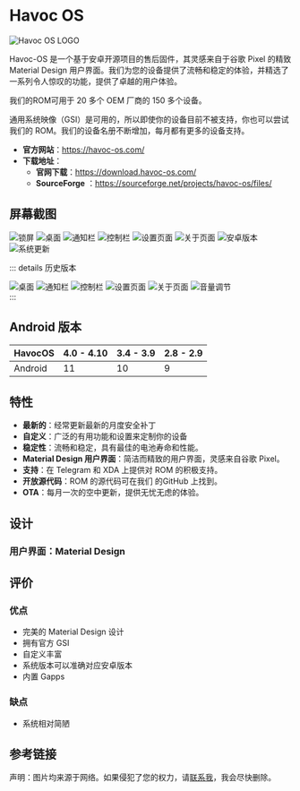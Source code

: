 # Havoc OS

<img class="banner-img" src="./images/logo/havocos.png" alt="Havoc OS LOGO"/>

Havoc-OS 是一个基于安卓开源项目的售后固件，其灵感来自于谷歌 Pixel 的精致 Material Design 用户界面。我们为您的设备提供了流畅和稳定的体验，并精选了一系列令人惊叹的功能，提供了卓越的用户体验。

我们的ROM可用于 20 多个 OEM 厂商的 150 多个设备。

通用系统映像（GSI）是可用的，所以即使你的设备目前不被支持，你也可以尝试我们的 ROM。我们的设备名册不断增加，每月都有更多的设备支持。

* **官方网站**：<https://havoc-os.com/>
* **下载地址**：
  * **官网下载**：<https://download.havoc-os.com/>
  * **SourceForge** <Badge type="tip" text="官方" /> ：<https://sourceforge.net/projects/havoc-os/files/>

## 屏幕截图

<div class="screenshotList">
<img src="./images/screenshots/havocos/Screenshot_1.png" alt="锁屏" title="锁屏" />
<img src="./images/screenshots/havocos/Screenshot_2.png" alt="桌面" title="桌面" />
<img src="./images/screenshots/havocos/Screenshot_3.png" alt="通知栏" title="通知栏" />
<img src="./images/screenshots/havocos/Screenshot_4.png" alt="控制栏" title="控制栏" />
<img src="./images/screenshots/havocos/Screenshot_6.png" alt="设置页面" title="设置页面" />
<img src="./images/screenshots/havocos/Screenshot_5.png" alt="关于页面" title="关于页面" />
<img src="./images/screenshots/havocos/Screenshot_7.png" alt="安卓版本" title="安卓版本" />
<img src="./images/screenshots/havocos/Screenshot_8.png" alt="系统更新" title="系统更新" />
</div>

::: details 历史版本
<div class="screenshotList">
<img src="https://a.fsdn.com/con/app/proj/havoc-os/screenshots/Screenshot_Ruthless_Launcher_20180803-133540.png/max/max/1" alt="桌面" title="桌面" loading="lazy" />
<img src="https://a.fsdn.com/con/app/proj/havoc-os/screenshots/Screenshot_Ruthless_Launcher_20180803-133603.png/max/max/1" alt="通知栏" title="通知栏" loading="lazy" />
<img src="https://a.fsdn.com/con/app/proj/havoc-os/screenshots/Screenshot_Ruthless_Launcher_20180803-133607.png/max/max/1" alt="控制栏" title="控制栏" loading="lazy" />
<img src="https://a.fsdn.com/con/app/proj/havoc-os/screenshots/Screenshot_Settings_20180803-133611.png/max/max/1" alt="设置页面" title="设置页面" loading="lazy" />
<img src="https://a.fsdn.com/con/app/proj/havoc-os/screenshots/Screenshot_Settings_20180803-012439.png/max/max/1" alt="关于页面" title="关于页面" loading="lazy" />
<img src="https://a.fsdn.com/con/app/proj/havoc-os/screenshots/Screenshot_Ruthless_Launcher_20180803-133626.png/max/max/1" alt="音量调节" title="音量调节" loading="lazy" />
</div>
:::

## Android 版本

| HavocOS | 4.0 - 4.10 | 3.4 - 3.9 | 2.8 - 2.9 |
| ------- | ---------- | --------- | --------- |
| Android | 11         | 10        | 9         |

## 特性

* **最新的**：经常更新最新的月度安全补丁
* **自定义**：广泛的有用功能和设置来定制你的设备
* **稳定性**：流畅和稳定，具有最佳的电池寿命和性能。
* **Material Design 用户界面**：简洁而精致的用户界面，灵感来自谷歌 Pixel。
* **支持**：在 Telegram 和 XDA 上提供对 ROM 的积极支持。
* **开放源代码**：ROM 的源代码可在我们 的GitHub 上找到。
* **OTA**：每月一次的空中更新，提供无忧无虑的体验。

## 设计

### 用户界面：Material Design <Badge type="tip" text="灵感来源" />

<!--@include: ./design/material_fragment.md -->

## 评价

<Score :scoreList="scoreList" />

### 优点

* 完美的 Material Design 设计
* 拥有官方 GSI
* 自定义丰富
* 系统版本可以准确对应安卓版本
* 内置 Gapps <Badge type="tip" text="可选" />

### 缺点

* 系统相对简陋

## 参考链接

声明：图片均来源于网络。如果侵犯了您的权力，请[联系我](mailto:jesse205@qq.com)，我会尽快删除。

<script setup>

// 在这里添加数据即可打分
const scoreList = [
    {
        name: "Jesse205",
        score: 5
    },
]

</script>
